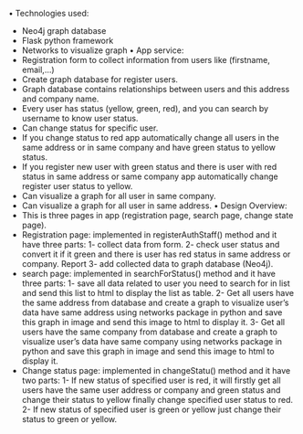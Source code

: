 • Technologies used:
- Neo4j graph database
- Flask python framework
- Networks to visualize graph 
• App service:
- Registration form to collect information from users like (firstname, email,…)
- Create graph database for register users.
- Graph database contains relationships between users and this address and 
company name.
- Every user has status (yellow, green, red), and you can search by username 
to know user status.
- Can change status for specific user.
- If you change status to red app automatically change all users in the same 
address or in same company and have green status to yellow status.
- If you register new user with green status and there is user with red status 
in same address or same company app automatically change register user 
status to yellow.
- Can visualize a graph for all user in same company.
- Can visualize a graph for all user in same address.
• Design Overview:
- This is three pages in app (registration page, search page, change state 
page).
- Registration page: implemented in registerAuthStaff() method 
and it have three parts:
1- collect data from form.
2- check user status and convert it if it green and there is user has 
red status in same address or company.
 Report
3- add collected data to graph database (Neo4j).
- search page: implemented in searchForStatus() method and 
it have three parts:
1- save all data related to user you need to search for in list and 
send this list to html to display the list as table.
2- Get all users have the same address from database and create a graph 
to visualize user’s data have same address using networks package in 
python and save this graph in image and send this image to html to 
display it.
3- Get all users have the same company from database and create a graph 
to visualize user’s data have same company using networks package in 
python and save this graph in image and send this image to html to 
display it.
- Change status page: implemented in changeStatu() 
method and it have two parts:
1- If new status of specified user is red, it will firstly get all 
users have the same user address or company and 
green status and change their status to yellow finally 
change specified user status to red.
2- If new status of specified user is green or yellow just 
change their status to green or yellow.
